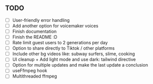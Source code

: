 ## TODO
- [ ] User-friendly error handling
- [ ] Add another option for voicemaker voices
- [ ] Finish documentation
- [ ] Finish the README :D
- [ ] Rate limit guest users to 2 generations per day
- [ ] Option to share directly to Tiktok / other platforms
- [ ] Include other bg videos like: subway surfers, slime, cooking
- [ ] UI cleanup + Add light mode and use dark: tailwind directive
- [ ] Option for multiple updates and make the last update a conclusion
- [ ] useFfmpeg hook
- [ ] Multithreaded ffmpeg